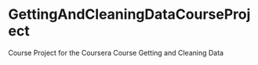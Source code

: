 # GettingAndCleaningDataCourseProject
Course Project for the Coursera Course Getting and Cleaning Data
